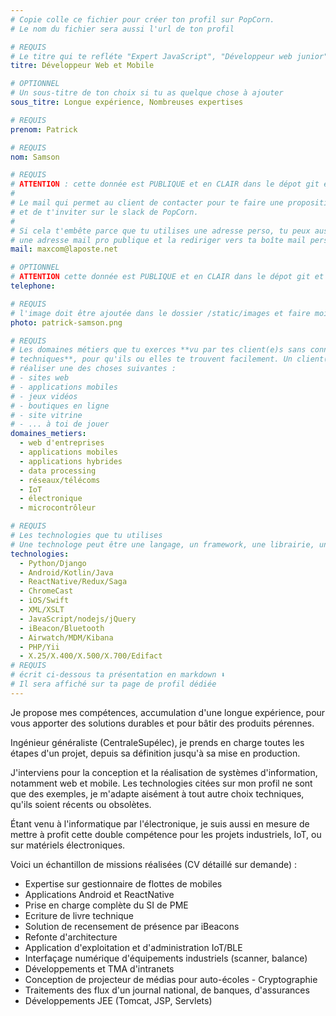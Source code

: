 ```yaml
---
# Copie colle ce fichier pour créer ton profil sur PopCorn.
# Le nom du fichier sera aussi l'url de ton profil

# REQUIS
# Le titre qui te refléte "Expert JavaScript", "Développeur web junior"
titre: Développeur Web et Mobile

# OPTIONNEL
# Un sous-titre de ton choix si tu as quelque chose à ajouter
sous_titre: Longue expérience, Nombreuses expertises

# REQUIS
prenom: Patrick

# REQUIS
nom: Samson

# REQUIS
# ATTENTION : cette donnée est PUBLIQUE et en CLAIR dans le dépot git et sur le site
#
# Le mail qui permet au client de contacter pour te faire une proposition de projet
# et de t'inviter sur le slack de PopCorn.
#
# Si cela t'embête parce que tu utilises une adresse perso, tu peux aussi te créer
# une adresse mail pro publique et la rediriger vers ta boîte mail perso
mail: maxcom@laposte.net

# OPTIONNEL
# ATTENTION cette donnée est PUBLIQUE et en CLAIR dans le dépot git et sur le site
telephone:

# REQUIS
# l'image doit être ajoutée dans le dossier /static/images et faire moins de 100ko ! Sa hauteur affichée sur le site sera de 300px, elle s'adaptera comme elle peut au responsive avec du css.
photo: patrick-samson.png

# REQUIS
# Les domaines métiers que tu exerces **vu par tes client(e)s sans connaissances
# techniques**, pour qu'ils ou elles te trouvent facilement. Un client(e) veut par exemple
# réaliser une des choses suivantes :
# - sites web
# - applications mobiles
# - jeux vidéos
# - boutiques en ligne
# - site vitrine
# - ... à toi de jouer
domaines_metiers:
  - web d'entreprises
  - applications mobiles
  - applications hybrides
  - data processing
  - réseaux/télécoms
  - IoT
  - électronique
  - microcontrôleur

# REQUIS
# Les technologies que tu utilises
# Une technologe peut être une langage, un framework, une librairie, un CMS ...
technologies:
  - Python/Django
  - Android/Kotlin/Java
  - ReactNative/Redux/Saga
  - ChromeCast
  - iOS/Swift
  - XML/XSLT
  - JavaScript/nodejs/jQuery
  - iBeacon/Bluetooth
  - Airwatch/MDM/Kibana
  - PHP/Yii
  - X.25/X.400/X.500/X.700/Edifact
# REQUIS
# écrit ci-dessous ta présentation en markdown ⬇️
# Il sera affiché sur ta page de profil dédiée
---
```


Je propose mes compétences, accumulation d'une longue expérience, pour vous apporter des solutions durables et pour bâtir des produits pérennes.

Ingénieur généraliste (CentraleSupélec), je prends en charge toutes les étapes d'un projet, depuis sa définition jusqu'à sa mise en production.

J'interviens pour la conception et la réalisation de systèmes d'information, notamment web et mobile. Les technologies citées sur mon profil ne sont que des exemples, je m'adapte aisément à tout autre choix techniques, qu'ils soient récents ou obsolètes.

Étant venu à l'informatique par l'électronique, je suis aussi en mesure de mettre à profit cette double compétence pour les projets industriels, IoT, ou sur matériels électroniques.

Voici un échantillon de missions réalisées (CV détaillé sur demande) :

- Expertise sur gestionnaire de flottes de mobiles
- Applications Android et ReactNative
- Prise en charge complète du SI de PME
- Ecriture de livre technique
- Solution de recensement de présence par iBeacons
- Refonte d'architecture
- Application d'exploitation et d'administration IoT/BLE
- Interfaçage numérique d'équipements industriels (scanner, balance)
- Développements et TMA d'intranets
- Conception de projecteur de médias pour auto-écoles - Cryptographie
- Traitements des flux d'un journal national, de banques, d'assurances
- Développements JEE (Tomcat, JSP, Servlets)
